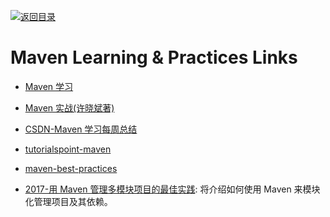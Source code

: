 [![返回目录](https://user-images.githubusercontent.com/5803001/38079637-ff0abcf0-3371-11e8-9b76-ad651620afc7.jpg)](https://github.com/wxyyxc1992/Awesome-Lists)

# Maven Learning & Practices Links

- [Maven 学习](https://tracylihui.github.io/2015/07/09/Maven%E5%AD%A6%E4%B9%A0/)

* [Maven 实战(许晓斌著)](http://www.linuxidc.com/Linux/2014-12/110503.htm)

- [CSDN-Maven 学习每周总结](http://blog.csdn.net/lfsfxy9/article/category/1516519)

* [tutorialspoint-maven](https://ayayui.gitbooks.io/tutorialspoint-maven/content/book/maven_build_life_cycle.html)

- [maven-best-practices](http://www.kyleblaney.com/maven-best-practices/)

- [2017-用 Maven 管理多模块项目的最佳实践](https://parg.co/AaN): 将介绍如何使用 Maven 来模块化管理项目及其依赖。
